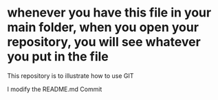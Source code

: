 # whenever you have this file in your main folder, when you open your repository, you will see whatever you put in the file

This repository is to illustrate how to use GIT

I modify the README.md
Commit
